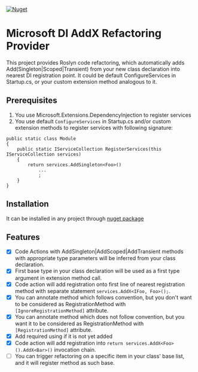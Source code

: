 [![Nuget](https://img.shields.io/nuget/v/MicrosoftDI.AddXRefactoring)](https://www.nuget.org/packages/MicrosoftDI.AddXRefactoring/)
# Microsoft DI AddX Refactoring Provider

This project provides Roslyn code refactoring, which automatically adds Add(Singleton|Scoped|Transient) from your new class declaration into nearest DI registration point.
It could be default ConfigureServices in Startup.cs, or your custom extension method analogous to it.

## Prerequisites
1. You use Microsoft.Extensions.DependencyInjection to register services
2. You use default `ConfigureServices` in Startup.cs and/or custom extension methods to register services with following signature: 
```{c#}
public static class Module 
{
    public static IServiceCollection RegisterServices(this IServiceCollection services)
    {
        return services.AddSingleton<Foo>()
            ...
            ;
    }
}
```

## Installation

It can be installed in any project through [nuget package](https://www.nuget.org/packages/MicrosoftDI.AddXRefactoring/)

## Features

* [x] Code Actions with AddSingleton|AddScoped|AddTransient methods with appropriate type parameters will be inferred from your class declaration.
* [x] First base type in your class declaration will be used as a first type argument in extension method call.
* [x] Code action will add registration onto first line of nearest registration method with separate statement `services.AddX<IFoo, Foo>();`.
* [x] You can annotate method which follows convention, but you don't want to be considered as RegistrationMethod with `[IgnoreRegistrationMethod]` attribute.
* [x] You can annotate method which does not follow convention, but you want it to be considered as RegistrationMethod with `[RegistrationMethod]` attribute.
* [x] Add required using if it is not yet added
* [x] Code action will add registration into `return services.AddX<Foo>().AddX<Bar>()` invocation chain.
* [ ] You can trigger refactoring on a specific item in your class' base list, and it will register method as such base.
